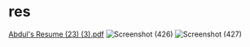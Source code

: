 # res
[Abdul's Resume (23) (3).pdf](https://github.com/abdulramiz37/res/files/11471027/Abdul.s.Resume.23.3.pdf)
![Screenshot (426)](https://github.com/abdulramiz37/res/assets/92448045/5de8c2cc-b307-42df-8840-8beaa0105861)
![Screenshot (427)](https://github.com/abdulramiz37/res/assets/92448045/d8d14220-cccf-445c-82c5-fcbf645b6e39)
